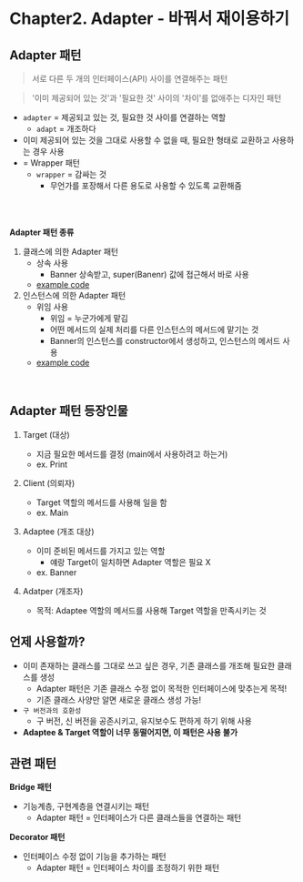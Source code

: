 # Chapter2. Adapter - 바꿔서 재이용하기

## Adapter 패턴

> 서로 다른 두 개의 인터페이스(API) 사이를 연결해주는 패턴

> '이미 제공되어 있는 것'과 '필요한 것' 사이의 '차이'를 없애주는 디자인 패턴

- `adapter` = 제공되고 있는 것, 필요한 것 사이를 연결하는 역할
  - `adapt` = 개조하다
- 이미 제공되어 있는 것을 그대로 사용할 수 없을 때, 필요한 형태로 교환하고 사용하는 경우 사용
- = Wrapper 패턴
  - `wrapper` = 감싸는 것
    - 무언가를 포장해서 다른 용도로 사용할 수 있도록 교환해줌

<br />
<br />

**Adapter 패턴 종류**

1. 클래스에 의한 Adapter 패턴
   - 상속 사용
     - Banner 상속받고, super(Banenr) 값에 접근해서 바로 사용
   - [example code](./상속ver/print-banner.js)
2. 인스턴스에 의한 Adapter 패턴
   - 위임 사용
     - 위임 = 누군가에게 맡김
     - 어떤 메서드의 실제 처리를 다른 인스턴스의 메서드에 맡기는 것
     - Banner의 인스턴스를 constructor에서 생성하고, 인스턴스의 메서드 사용
   - [example code](./위임ver/print-banner.js)

<br />

## Adapter 패턴 등장인물

1. Target (대상)

   - 지금 필요한 메서드를 결정 (main에서 사용하려고 하는거)
   - ex. Print

2. Client (의뢰자)

   - Target 역할의 메서드를 사용해 일을 함
   - ex. Main

3. Adaptee (개조 대상)

   - 이미 준비된 메서드를 가지고 있는 역할
     - 얘랑 Target이 일치하면 Adapter 역할은 필요 X
   - ex. Banner

4. Adatper (개조자)
   - 목적: Adaptee 역할의 메서드를 사용해 Target 역할을 만족시키는 것

## 언제 사용할까?

- 이미 존재하는 클래스를 그대로 쓰고 싶은 경우, 기존 클래스를 개조해 필요한 클래스를 생성
  - Adapter 패턴은 기존 클래스 수정 없이 목적한 인터페이스에 맞추는게 목적!
  - 기존 클래스 사양만 알면 새로운 클래스 생성 가능!
- `구 버전과의 호환성`
  - 구 버전, 신 버전을 공존시키고, 유지보수도 편하게 하기 위해 사용
- **Adaptee & Target 역할이 너무 동떨어지면, 이 패턴은 사용 불가**

## 관련 패턴

**Bridge 패턴**

- 기능계층, 구현계층을 연결시키는 패턴
  - Adapter 패턴 = 인터페이스가 다른 클래스들을 연결하는 패턴

**Decorator 패턴**

- 인터페이스 수정 없이 기능을 추가하는 패턴
  - Adapter 패턴 = 인터페이스 차이를 조정하기 위한 패턴
